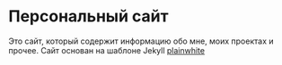 # Персональный сайт

Это сайт, который содержит информацию обо мне, моих проектах и прочее.
Сайт основан на шаблоне Jekyll [plainwhite](http://jekyllthemes.org/themes/PlainWhite-Jekyll/)